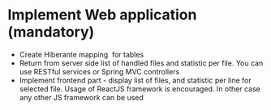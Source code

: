 # Implement Web application (mandatory)
- Create Hiberante mapping  for tables
- Return from server side list of handled files and statistic per file. You can use RESTful services or
Spring MVC controllers
- Implement frontend part - display list of files, and statistic per line for selected file. Usage of ReactJS
framework is encouraged. In other case any other JS framework can be used
